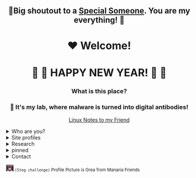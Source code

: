 <div align="center">
 
  ## 🩷Big shoutout to a [Special Someone](https://github.com/epsii20). You are my everything! 🩷

  # ♥️ Welcome!
  # 💌 🌹 HAPPY NEW YEAR! 🌹 💌
  ### What is this place? 
  ### 🥼 It's my lab, where malware is turned into digital antibodies!

   [Linux Notes to my Friend](https://github.com/loneicewolf/linux_survival)

</div>

<details><summary> Who are you? </summary>


- I go by Jane, or Will as people call me, an
<a
id="cy-effective-orcid-url"
class="underline"
 href="https://orcid.org/0009-0002-3305-3558"
 target="orcid.widget"
 rel="me noopener noreferrer"
 style="vertical-align: top">
 <img
    src="https://orcid.org/sites/default/files/images/orcid_16x16.png"
    style="width: 0.3em; margin-inline-start: 0.3em"
    alt="ORCID iD icon"/>
    Independent Researcher
</a>  in the Malware Reversing Field.
  
  - Age:       24
  - From:      Sweden
  - Has:       A speech disorder (namely, I stutter)
  - contact:   (contact details can be found below)
  - my blog [loneicewolf.github.io](https://loneicewolf.github.io/)

  
### Experiences:
- [x] [Cryptography 1 - Stanford](https://www.coursera.org/account/accomplishments/certificate/F8AUM7UWEU2R)
- [x] [Professional Certificate in C Programming with Linux](https://credentials.edx.org/credentials/fab4e78dc2674cea93498d6197836785/)
  - [x] [Full 'program'](https://credentials.edx.org/records/programs/shared/fb0f3a74321848018571b2468805e844/)

</details>

<details><summary> Site profiles </summary>

### Site Profiles
- [huggingface](https://huggingface.co/loneicewolf)
- [HDDGuru](https://forum.hddguru.com/memberlist.php?mode=viewprofile&u=42118)
- Mastadon
  - [Infosec.Exchange](https://infosec.exchange/@loneicewolf)
  - [**DEFCON**.social](https://defcon.social/@loneicewolf)
- [STACK*sites](https://stackexchange.com/users/19592785/william-martens)
- [gi**s**t's (mostly malware/rev shells and engineering](https://gist.github.com/loneicewolf)
- [Quora](https://www.quora.com/profile/Loneicewolf)
- [LinkedIn](https://www.linkedin.com/in/william-martens-16872717b/)
- [AttackerKB](https://attackerkb.com/contributors/loneicewolf)
- [Medium](https://medium.com/@william-martens)
- [Reddit](https://www.reddit.com/user/Will-VX)
- [Youtube for (malware-demos)](https://www.youtube.com/channel/UCLXV1xU0WlqtPu2wsNmMhcQ/featured) <- The Titles of the videos was problematic, youtube told me to use longer texts and use symbols(???) and other things.
- [HTB](https://app.hackthebox.com/users/545815) <- not that active
</details>



<details><summary> Research </summary>

## MAJOR PROJECTS
- [ ] **[`CS` `Notes`](https://github.com/loneicewolf/CS-Notes)**
- [ ] [RE-nls_933w_dll](https://github.com/loneicewolf/RE-nls_933w_dll)
- [X] [`StuxNet`](https://github.com/loneicewolf/Stuxnet-Source)
- 🗒️ [`My Scratchpad`](https://github.com/loneicewolf/Scratchpad)
- [nls_933w_dll & WIN32M.SYS](https://github.com/loneicewolf/nls_933w_dll)
- [ReverseShells](https://github.com/loneicewolf/ReverseShells)

</details>


<details><summary> pinned </summary>

  - [DFIR](https://github.com/loneicewolf/DFIR-Resources)
  - [compact_linux_reverse_shell.c](https://gist.github.com/loneicewolf/8232aad5722e1e7de9d92932b5a01597)
  - [compact_windows_reverse_shell.c](https://gist.github.com/loneicewolf/03d71d65735d8b2d34b5c60b1232d144)
  - [EXEC_LKM](https://github.com/loneicewolf/EXEC_LKM)
  - [DotFIles](https://github.com/loneicewolf/DotFiles)
  - [RE_QUERY](https://github.com/loneicewolf/RE_QUERY)

  
### Current Research 

EquationGroup
- [nls_933w_dll & WIN32M.SYS](https://github.com/loneicewolf/nls_933w_dll) `E's HDD reprog. modules`
- [Stars Virus](https://github.com/loneicewolf/Stars-virus) `kinda stuxnet related`
- [Fanny.bmp](https://github.com/loneicewolf/fanny.bmp)  `CURRENTLY undergoing extreme clean-up (sorry for the text-all-over-the-place)`
- [FlameR](https://github.com/loneicewolf/flame-sourcecode) `additional details is `**included**` and more will be.`
- [Duqu](https://github.com/loneicewolf/DUQU) `Duqu`
- [Gauss](https://github.com/loneicewolf/Gauss-Src) `additional details is soon included`
- [Agent.BTZ](https://github.com/loneicewolf/Agent.btz)
- [LOJAX](https://github.com/loneicewolf/LOJAX)
- [PEGASUS](https://github.com/loneicewolf/Pegasus)

- [X] **`DONE`**  [`StuxNet`](https://github.com/loneicewolf/Stuxnet-Source)
</details>


<details>
<summary> Contact </summary>

- dc: `Ken-Kaneki` H-A-S-H_T-A-G `3978`

</details>


<sub> <img src="https://github.com/loneicewolf/loneicewolf/blob/main/tocsam/Steg_Challenge_3.png" width="20">  `(Steg challenge)`  Profile Picture is Grea from Manaria Friends </sub>

